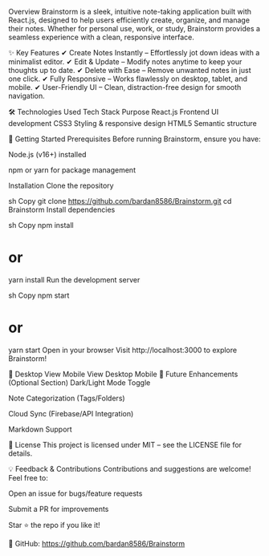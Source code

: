 Overview
Brainstorm is a sleek, intuitive note-taking application built with React.js, designed to help users efficiently create, organize, and manage their notes. Whether for personal use, work, or study, Brainstorm provides a seamless experience with a clean, responsive interface.

✨ Key Features
✔ Create Notes Instantly – Effortlessly jot down ideas with a minimalist editor.
✔ Edit & Update – Modify notes anytime to keep your thoughts up to date.
✔ Delete with Ease – Remove unwanted notes in just one click.
✔ Fully Responsive – Works flawlessly on desktop, tablet, and mobile.
✔ User-Friendly UI – Clean, distraction-free design for smooth navigation.

🛠 Technologies Used
Tech Stack	Purpose
React.js	Frontend UI development
CSS3	Styling & responsive design
HTML5	Semantic structure

🚀 Getting Started
Prerequisites
Before running Brainstorm, ensure you have:

Node.js (v16+) installed

npm or yarn for package management

Installation
Clone the repository

sh
Copy
git clone https://github.com/bardan8586/Brainstorm.git
cd Brainstorm
Install dependencies

sh
Copy
npm install
# or
yarn install
Run the development server

sh
Copy
npm start
# or
yarn start
Open in your browser
Visit http://localhost:3000 to explore Brainstorm!

📸 
Desktop View	Mobile View
Desktop	Mobile
🔧 Future Enhancements (Optional Section)
Dark/Light Mode Toggle

Note Categorization (Tags/Folders)

Cloud Sync (Firebase/API Integration)

Markdown Support

📜 License
This project is licensed under MIT – see the LICENSE file for details.

💡 Feedback & Contributions
Contributions and suggestions are welcome! Feel free to:

Open an issue for bugs/feature requests

Submit a PR for improvements

Star ⭐ the repo if you like it!

🔗 GitHub: https://github.com/bardan8586/Brainstorm
